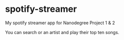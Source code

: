 # spotify-streamer
My spotify streamer app for Nanodegree Project 1 &amp; 2

You can search or an artist and play their top ten songs. 
